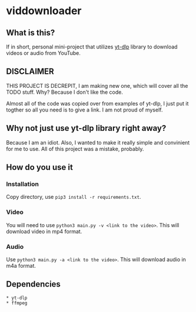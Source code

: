 # viddownloader

## What is this? 

If in short, personal mini-project that utilizes [yt-dlp](https://github.com/yt-dlp/yt-dlp) library to download videos or audio from YouTube. 

## DISCLAIMER

THIS PROJECT IS DECREPIT, I am making new one, which will cover all the TODO stuff. Why? Because I don't like the code.

Almost all of the code was copied over from examples of yt-dlp, I just put it togther so all you need is to give a link.
I am not proud of myself. 

## Why not just use yt-dlp library right away? 

Because I am an idiot. Also, I wanted to make it really simple and convinient for me to use. All of this project was a mistake, probably.

## How do you use it

### Installation

Copy directory, use `pip3 install -r requirements.txt`.

### Video

You will need to use `python3 main.py -v <link to the video>`. This will download video in mp4 format. 

### Audio

Use `python3 main.py -a <link to the video>`. This will download audio in m4a format.

## Dependencies

    * yt-dlp
    * ffmpeg
